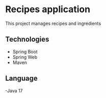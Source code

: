 # Recipes application
This project manages recipes and ingredients


## Technologies

- Spring Boot
- Spring Web
- Maven

## Language

-Java 17
